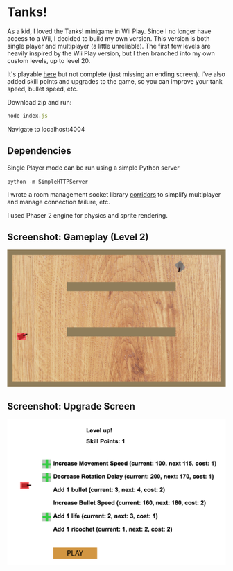 # Tanks!

As a kid, I loved the Tanks! minigame in Wii Play.  Since I no longer have access to a Wii, I decided to build my own version.  This version is both single player and multiplayer (a little unreliable).  The first few levels are heavily inspired by the Wii Play version, but I then branched into my own custom levels, up to level 20.
  
It's playable [here](https://enigmatic-reef-9847.herokuapp.com) but not complete (just missing an ending screen).  I've also added skill points and upgrades to the game, so you can improve your tank speed, bullet speed, etc.

Download zip and run:
```javascript
node index.js
```
Navigate to localhost:4004

## Dependencies
Single Player mode can be run using a simple Python server

`
python -m SimpleHTTPServer
`

I wrote a room management socket library [corridors](https://www.npmjs.com/package/corridors) to simplify multiplayer and manage connection failure, etc.

I used Phaser 2 engine for physics and sprite rendering.

## Screenshot: Gameplay (Level 2)
![alt tag](readme-imgs/gameplay-img.png)

## Screenshot: Upgrade Screen
![alt tag](readme-imgs/level-up-screen.png)

